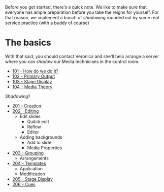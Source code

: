 <!-- TITLE: Training -->
<!-- SUBTITLE: After you're done with this, you shall have domain over the sanctuary screens -->

Before you get started, there's a quick note. We like to make sure that everyone has ample preparation before you take the reigns for yourself. For that reason, we implement a bunch of _shadowing_ rounded out by some real service practice (with a buddy of course)
# The basics
With that said, you should contact Veronica and she'll help arrange a server where you can _shadow_ our Media technicians in the control room.

* [101 - How do we do it?](/media/training-pages/101)
* [102 - Primary Output](/media/training-pages/102)
* [103 - Stage Display](/media/training-pages/103)
* [104 - Media Theory](/media/training-pages/104)

_Shadowing_?
* [201 - Creation](/media/training-pages/201)
* [202 - Editing](/media/training-pages/202)
	* Edit slides
		* Quitck edit
		* Reflow
		* Editor
	* Adding backgrounds
		* Add to slide
		* Media Properties
* [203 - Grouping](/media/training-pages/203)
	* Arrangements
* [204 - Templates](/media/training-pages/204)
	* Application
	* Modification
* [205 - Stage Display](/media/training-pages/205)
* [206 - Cues](/media/training-pages/206)